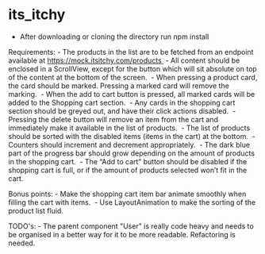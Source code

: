 # its_itchy
- After downloading or cloning the directory run npm install

 Requirements:
    - The products in the list are to be fetched from an endpoint available at https://mock.itsitchy.com/products 
    - All content should be enclosed in a ScrollView, except for the button which will sit absolute on top of the content at the bottom of the screen. 
    - When pressing a product card, the card should be marked. Pressing a marked card will remove the marking. 
    - When the add to cart button is pressed, all marked cards will be added to the Shopping cart section. 
    - Any cards in the shopping cart section should be greyed out, and have their click actions disabled. 
    - Pressing the delete button will remove an item from the cart and immediately make it available in the list of products. 
    - The list of products should be sorted with the disabled items (items in the cart) at the bottom. 
    - Counters should increment and decrement appropriately. 
    - The dark blue part of the progress bar should grow depending on the amount of products in the shopping cart. 
    - The “Add to cart” button should be disabled if the shopping cart is full, or if the amount of products selected won’t fit in the cart. 

Bonus points:
    - Make the shopping cart item bar animate smoothly when filling the cart with items. 
    - Use LayoutAnimation to make the sorting of the product list fluid.   

TODO's: 
    - The parent component "User" is really code heavy and needs to be organised in a better way for it to be more readable. Refactoring is needed. 
